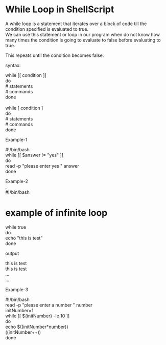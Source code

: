 <h1> While Loop in ShellScript</h1>


<p>

A while loop is a statement that iterates over a block of code till the condition specified is evaluated to true.<br> We can use this statement or loop in our program when do not know how many times the condition is going to evaluate to false before evaluating to true.<br>

This repeats until the condition becomes false.<br>


syntax:<br>

while [[ condition ]]<br>
do<br>
    # statements<br>
    # commands<br>
done<br>
<br>
while [ condition ]<br>
do<br>
    # statements<br>
    # commands<br>
done<br>


Example-1<br>

#!/bin/bash<br>
while [[ $answer != "yes" ]]<br>
do<br>
    read -p "please enter yes " answer<br>
done<br>


Example-2<br>
,<br>
#!/bin/bash<br>
# example of infinite loop<br>
while true<br>
do<br>
    echo "this is test"<br>
done<br>


output<br>

this is test<br>
this is test<br>
...<br>
...<br>

Example-3<br>

#!/bin/bash<br>
read -p "please enter a number " number<br>
initNumber=1<br>
while [[ ${initNumber} -le 10 ]]<br>
do<br>
    echo $((initNumber*number))<br>
    ((initNumber++))<br>
done<br>




</p>